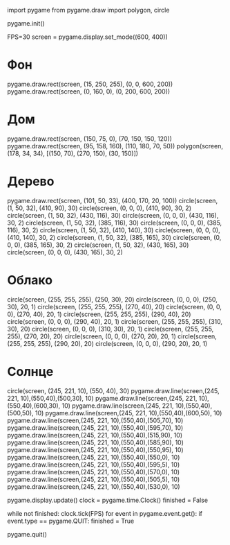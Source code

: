 import pygame
from pygame.draw import polygon, circle

pygame.init()

FPS=30
screen = pygame.display.set_mode((600, 400))

# Фон
pygame.draw.rect(screen, (15, 250, 255), (0, 0, 600, 200))
pygame.draw.rect(screen, (0, 160, 0), (0, 200, 600, 200))
# Дом
pygame.draw.rect(screen, (150, 75, 0), (70, 150, 150, 120))
pygame.draw.rect(screen, (95, 158, 160), (110, 180, 70, 50))
polygon(screen, (178, 34, 34), [(150, 70), (270, 150), (30, 150)])

# Дерево
pygame.draw.rect(screen, (101, 50, 33), (400, 170, 20, 100))
circle(screen, (1, 50, 32), (410, 90), 30)
circle(screen, (0, 0, 0), (410, 90), 30, 2)
circle(screen, (1, 50, 32), (430, 116), 30)
circle(screen, (0, 0, 0), (430, 116), 30, 2)
circle(screen, (1, 50, 32), (385, 116), 30)
circle(screen, (0, 0, 0), (385, 116), 30, 2)
circle(screen, (1, 50, 32), (410, 140), 30)
circle(screen, (0, 0, 0), (410, 140), 30, 2)
circle(screen, (1, 50, 32), (385, 165), 30)
circle(screen, (0, 0, 0), (385, 165), 30, 2)
circle(screen, (1, 50, 32), (430, 165), 30)
circle(screen, (0, 0, 0), (430, 165), 30, 2)
# Облако
circle(screen, (255, 255, 255), (250, 30), 20)
circle(screen, (0, 0, 0), (250, 30), 20, 1)
circle(screen, (255, 255, 255), (270, 40), 20)
circle(screen, (0, 0, 0), (270, 40), 20, 1)
circle(screen, (255, 255, 255), (290, 40), 20)
circle(screen, (0, 0, 0), (290, 40), 20, 1)
circle(screen, (255, 255, 255), (310, 30), 20)
circle(screen, (0, 0, 0), (310, 30), 20, 1)
circle(screen, (255, 255, 255), (270, 20), 20)
circle(screen, (0, 0, 0), (270, 20), 20, 1)
circle(screen, (255, 255, 255), (290, 20), 20)
circle(screen, (0, 0, 0), (290, 20), 20, 1)
# Солнце
circle(screen, (245, 221, 10), (550, 40), 30)
pygame.draw.line(screen,(245, 221, 10),(550,40),(500,30), 10)
pygame.draw.line(screen,(245, 221, 10),(550,40),(600,30), 10)
pygame.draw.line(screen,(245, 221, 10),(550,40),(500,50), 10)
pygame.draw.line(screen,(245, 221, 10),(550,40),(600,50), 10)
pygame.draw.line(screen,(245, 221, 10),(550,40),(505,70), 10)
pygame.draw.line(screen,(245, 221, 10),(550,40),(595,70), 10)
pygame.draw.line(screen,(245, 221, 10),(550,40),(515,90), 10)
pygame.draw.line(screen,(245, 221, 10),(550,40),(585,90), 10)
pygame.draw.line(screen,(245, 221, 10),(550,40),(550,95), 10)
pygame.draw.line(screen,(245, 221, 10),(550,40),(550,0), 10)
pygame.draw.line(screen,(245, 221, 10),(550,40),(595,5), 10)
pygame.draw.line(screen,(245, 221, 10),(550,40),(570,0), 10)
pygame.draw.line(screen,(245, 221, 10),(550,40),(505,5), 10)
pygame.draw.line(screen,(245, 221, 10),(550,40),(530,0), 10)

pygame.display.update()
clock = pygame.time.Clock()
finished = False

while not finished:
    clock.tick(FPS)
    for event in pygame.event.get():
        if event.type == pygame.QUIT:
            finished = True

pygame.quit()